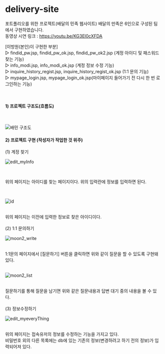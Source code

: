 # delivery-site
포트폴리오를 위한 프로젝트(배달의 민족 웹사이트)
배달의 만족은 6인으로 구성된 팀에서 구현하였습니다.<br/>
동영상 시연 링크 : https://youtu.be/KG3El0cXFDA <br/>

[이방원(본인)이 구현한 부분]<br/>
▷ findid_pw.jsp, findid_pw_ok.jsp, findid_pw_ok2.jsp (계정 아이디 및 패스워드 찾는 기능) <br/> 
▷ info_modi.jsp, info_modi_ok.jsp (계정 정보 수정 기능)<br/> 
▷ inquire_history_regist.jsp, inquire_history_regist_ok.jsp (1:1 문의 기능) <br/>
▷ mypage_login.jsp, mypage_login_ok.jsp(마이페이지 들어가기 전 다시 한 번 로그인하는 기능) <br/>


<br/>

#### 1) 프로젝트 구조도(흐름도)
<br/>


![배민 구조도](https://user-images.githubusercontent.com/74960408/146306733-43f86760-1808-460c-8de3-69fbf8f8806e.jpg)


#### 2) 프로젝트 구현 (작성자가 작업한 것 위주)

(1) 계정 찾기
<br/>

![edit_myInfo](https://user-images.githubusercontent.com/74960408/146307224-b05fab7f-184b-4753-8de2-a21edd9e4ffa.jpg)

<br/>

위의 페이지는 아이디를 찾는 페이지이다. 위의 입력란에 정보를 입력하면 된다.

<br/>

![id](https://user-images.githubusercontent.com/74960408/146307390-274b018a-ea5d-4f04-aba7-145f2a5d6588.jpg)

<br/> 
위의 페이지는 이전에 입력한 정보로 찾은 아이디이다.
<br/>
<br/>
(2) 1:1 문의하기
<br/>

![moon2_write](https://user-images.githubusercontent.com/74960408/146307581-e8516db4-166a-484f-8338-84fee7ada36e.jpg)

<br/>
1:1문의 페이지에서 [질문하기] 버튼을 클릭하면 위와 같이 질문을 할 수 있도록 구현돼있다.
<br/>
<br/>

![moon2_list](https://user-images.githubusercontent.com/74960408/146307750-20b0040e-8bd1-4257-aefd-2af4724ce179.jpg)

<br/>
질문하기를 통해 질문을 남기면 위와 같은 질문내용과 답변 대기 중의 내용을 볼 수 있다.
<br/>
<br/>
(3) 정보수정하기
<br/>

![edit_myeveryThing](https://user-images.githubusercontent.com/74960408/146307841-7e6d8921-86d6-405e-ab1d-698e35ff3093.jpg)

<br/>
위의 페이지는 접속유저의 정보를 수정하는 기능을 가지고 있다.<br/>
비밀번호 외의 다른 목록에는 db에 있는 기존의 정보(변경하려고 하기 전의 정보)가 입력되어져 있다. 
